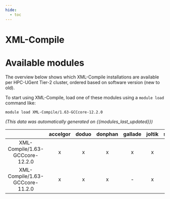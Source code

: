 ```yaml
---
hide:
  - toc
---
```


XML-Compile
===========

# Available modules


The overview below shows which XML-Compile installations are available per HPC-UGent Tier-2 cluster, ordered based on software version (new to old).

To start using XML-Compile, load one of these modules using a `module load` command like:

```shell
module load XML-Compile/1.63-GCCcore-12.2.0
```

*(This data was automatically generated on {{modules_last_updated}})*  

| |accelgor|doduo|donphan|gallade|joltik|shinx|skitty|
| :---: | :---: | :---: | :---: | :---: | :---: | :---: | :---: |
|XML-Compile/1.63-GCCcore-12.2.0|x|x|x|x|x|x|x|
|XML-Compile/1.63-GCCcore-11.2.0|x|x|x|-|x|-|x|
